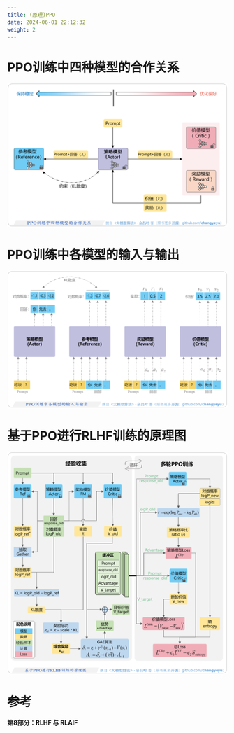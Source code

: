 ```yaml
---
title: (原理)PPO
date: 2024-06-01 22:12:32
weight: 2
---
```



# PPO训练中四种模型的合作关系
![PPO训练中四种模型的合作关系](./images/ppo_models.png)

# PPO训练中各模型的输入与输出
![PPO训练中各模型的输入与输出](./images/ppo_model_output.png)


# 基于PPO进行RLHF训练的原理图
![基于PPO进行RLHF训练的原理图](./images/ppo_overview.png)


# 参考

**第8部分：RLHF 与 RLAIF**